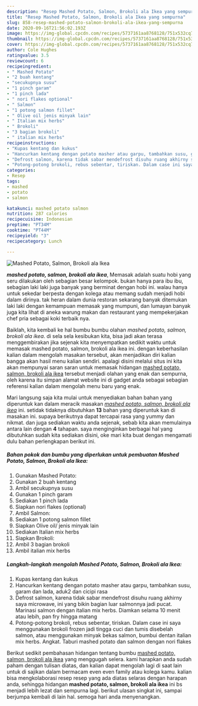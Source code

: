 ```yaml
---
description: "Resep Mashed Potato, Salmon, Brokoli ala Ikea yang sempurna"
title: "Resep Mashed Potato, Salmon, Brokoli ala Ikea yang sempurna"
slug: 858-resep-mashed-potato-salmon-brokoli-ala-ikea-yang-sempurna
date: 2020-09-16T21:56:02.193Z
image: https://img-global.cpcdn.com/recipes/5737161aa8768128/751x532cq70/mashed-potato-salmon-brokoli-ala-ikea-foto-resep-utama.jpg
thumbnail: https://img-global.cpcdn.com/recipes/5737161aa8768128/751x532cq70/mashed-potato-salmon-brokoli-ala-ikea-foto-resep-utama.jpg
cover: https://img-global.cpcdn.com/recipes/5737161aa8768128/751x532cq70/mashed-potato-salmon-brokoli-ala-ikea-foto-resep-utama.jpg
author: Cole Hughes
ratingvalue: 3.5
reviewcount: 6
recipeingredient:
- " Mashed Potato"
- "2 buah kentang"
- "secukupnya susu"
- "1 pinch garam"
- "1 pinch lada"
- " nori flakes optional"
- " Salmon"
- "1 potong salmon fillet"
- " Olive oil jenis minyak lain"
- " Italian mix herbs"
- " Brokoli"
- "3 bagian brokoli"
- " italian mix herbs"
recipeinstructions:
- "Kupas kentang dan kukus"
- "Hancurkan kentang dengan potato masher atau garpu, tambahkan susu, garam dan lada, aduk2 dan cicipi rasa"
- "Defrost salmon, karena tidak sabar mendefrost disuhu ruang akhirny saya microwave, ini yang bikin bagian luar salmonnya jadi pucat. Marinasi salmon dengan italian mix herbs. Diamkan selama 10 menit atau lebih, pan fry hingga matang"
- "Potong-potong brokoli, rebus sebentar, tiriskan. Dalam case ini saya menggunakan brokoli frozen jadi tingga cuci dan tumis disebelah salmon, atau menggunakan minyak bekas salmon, bumbui dentan italian mix herbs. Angkat. Taburi mashed potato dan salmon dengan nori flakes"
categories:
- Resep
tags:
- mashed
- potato
- salmon

katakunci: mashed potato salmon 
nutrition: 287 calories
recipecuisine: Indonesian
preptime: "PT34M"
cooktime: "PT44M"
recipeyield: "3"
recipecategory: Lunch

---
```



![Mashed Potato, Salmon, Brokoli ala Ikea](https://img-global.cpcdn.com/recipes/5737161aa8768128/751x532cq70/mashed-potato-salmon-brokoli-ala-ikea-foto-resep-utama.jpg)

<b><i>mashed potato, salmon, brokoli ala ikea</i></b>, Memasak adalah suatu hobi yang seru dilakukan oleh sebagian besar kelompok. bukan hanya para ibu ibu, sebagian laki laki juga banyak yang berminat dengan hobi ini. walau hanya untuk sekedar berpesta dengan kolega atau memang sudah menjadi hobi dalam dirinya. tak heran dalam dunia restoran sekarang banyak ditemukan laki laki dengan kemampuan memasak yang mumpuni, dan lumayan banyak juga kita lihat di aneka warung makan dan restaurant yang mempekerjakan chef pria sebagai koki terbaik nya.



Baiklah, kita kembali ke hal bumbu bumbu olahan <i>mashed potato, salmon, brokoli ala ikea</i>. di sela sela kesibukan kita, bisa jadi akan terasa menggembirakan jika sejenak kita menyempatkan sedikit waktu untuk memasak mashed potato, salmon, brokoli ala ikea ini. dengan keberhasilan kalian dalam mengolah masakan tersebut, akan menjadikan diri kalian bangga akan hasil menu kalian sendiri. apalagi disini melalui situs ini kita akan mempunyai saran saran untuk memasak hidangan <u>mashed potato, salmon, brokoli ala ikea</u> tersebut menjadi olahan yang enak dan sempurna, oleh karena itu simpan alamat website ini di gadget anda sebagai sebagian referensi kalian dalam mengolah menu baru yang enak.


Mari langsung saja kita mulai untuk menyediakan bahan bahan yang diperuntuk kan dalam meracik masakan <u><i>mashed potato, salmon, brokoli ala ikea</i></u> ini. setidak tidaknya dibutuhkan <b>13</b> bahan yang diperuntuk kan di masakan ini. supaya berikutnya dapat tercapai rasa yang yummy dan nikmat. dan juga sediakan waktu anda sejenak, sebab kita akan memulainya antara lain dengan <b>4</b> tahapan. saya menginginkan berbagai hal yang dibutuhkan sudah kita sediakan disini, oke mari kita buat dengan mengamati dulu bahan perlengkapan berikut ini.

<!--inarticleads1-->

##### Bahan pokok dan bumbu yang diperlukan untuk pembuatan Mashed Potato, Salmon, Brokoli ala Ikea:

1. Gunakan  Mashed Potato:
1. Gunakan 2 buah kentang
1. Ambil secukupnya susu
1. Gunakan 1 pinch garam
1. Sediakan 1 pinch lada
1. Siapkan  nori flakes (optional)
1. Ambil  Salmon:
1. Sediakan 1 potong salmon fillet
1. Siapkan  Olive oil/ jenis minyak lain
1. Sediakan  Italian mix herbs
1. Siapkan  Brokoli:
1. Ambil 3 bagian brokoli
1. Ambil  italian mix herbs




<!--inarticleads2-->

##### Langkah-langkah mengolah Mashed Potato, Salmon, Brokoli ala Ikea:

1. Kupas kentang dan kukus
1. Hancurkan kentang dengan potato masher atau garpu, tambahkan susu, garam dan lada, aduk2 dan cicipi rasa
1. Defrost salmon, karena tidak sabar mendefrost disuhu ruang akhirny saya microwave, ini yang bikin bagian luar salmonnya jadi pucat. Marinasi salmon dengan italian mix herbs. Diamkan selama 10 menit atau lebih, pan fry hingga matang
1. Potong-potong brokoli, rebus sebentar, tiriskan. Dalam case ini saya menggunakan brokoli frozen jadi tingga cuci dan tumis disebelah salmon, atau menggunakan minyak bekas salmon, bumbui dentan italian mix herbs. Angkat. Taburi mashed potato dan salmon dengan nori flakes




Berikut sedikit pembahasan hidangan tentang bumbu <u>mashed potato, salmon, brokoli ala ikea</u> yang menggugah selera. kami harapkan anda sudah paham dengan tulisan diatas, dan kalian dapat mengolah lagi di saat lain untuk di sajikan dalam bermacam even even family atau kolega kamu. kalian bisa mengkolaborasi resep resep yang ada diatas selaras dengan harapan anda, sehingga hidangan <b>mashed potato, salmon, brokoli ala ikea</b> ini bs menjadi lebih lezat dan sempurna lagi. berikut ulasan singkat ini, sampai berjumpa kembali di lain hal. semoga hari anda menyenangkan.
